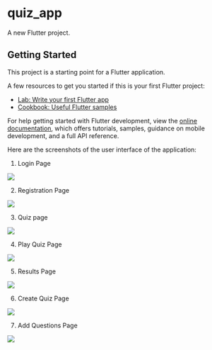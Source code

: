 # quiz_app

A new Flutter project.

## Getting Started

This project is a starting point for a Flutter application.

A few resources to get you started if this is your first Flutter project:

- [Lab: Write your first Flutter app](https://docs.flutter.dev/get-started/codelab)
- [Cookbook: Useful Flutter samples](https://docs.flutter.dev/cookbook)

For help getting started with Flutter development, view the
[online documentation](https://docs.flutter.dev/), which offers tutorials,
samples, guidance on mobile development, and a full API reference.

Here are the screenshots of the user interface of the application:

1. Login Page
<img src="https://user-images.githubusercontent.com/99127741/201453189-11e2e5ef-d975-4aa2-9712-c453e87b8ec1.png">

2. Registration Page
<img src="https://user-images.githubusercontent.com/99127741/201453369-6ff46beb-742f-49aa-a77e-817460f7b153.png">

3. Quiz page
<img src="https://user-images.githubusercontent.com/99127741/201453381-a968f082-f09d-484c-840c-5131351b8f28.png">

4. Play Quiz Page
<img src="https://user-images.githubusercontent.com/99127741/201453383-d941eeee-90b4-4c67-bd41-e1604cd35a50.png">

5. Results Page
<img src="https://user-images.githubusercontent.com/99127741/201453384-25aeb560-5b46-4f8c-8abd-8bf2320f62c8.png">

6. Create Quiz Page
<img src="https://user-images.githubusercontent.com/99127741/201453389-469fe35a-09c8-43c2-b1ed-94f62cd54f12.png">

7. Add Questions Page
<img src="https://user-images.githubusercontent.com/99127741/201453394-f933d7b8-01a9-4bc7-b526-fe6d7263b175.png">
